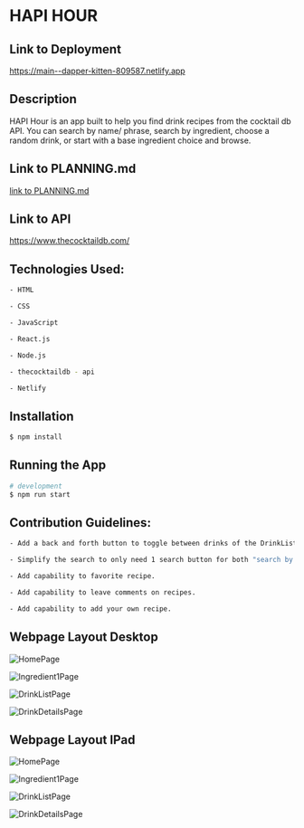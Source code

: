 # HAPI HOUR

## Link to Deployment

https://main--dapper-kitten-809587.netlify.app

## Description

HAPI Hour is an app built to help you find drink recipes from the cocktail db API. You can search by name/ phrase, search by ingredient, choose a random drink, or start with a base ingredient choice and browse.

## Link to PLANNING.md

[link to PLANNING.md](PLANNING.md)


## Link to API

https://www.thecocktaildb.com/


## Technologies Used:

```bash
- HTML

- CSS

- JavaScript

- React.js

- Node.js

- thecocktaildb - api

- Netlify
```

## Installation

```bash
$ npm install
```

## Running the App

```bash
# development
$ npm run start
```

## Contribution Guidelines:

```bash
- Add a back and forth button to toggle between drinks of the DrinkList.js from the DrinkDetails.js component.

- Simplify the search to only need 1 search button for both "search by name" and "search by ingredient".

- Add capability to favorite recipe.

- Add capability to leave comments on recipes.

- Add capability to add your own recipe.
```

## Webpage Layout Desktop


![HomePage](https://imgur.com/CxEXPkD.jpg)



![Ingredient1Page](https://imgur.com/NeQ2rzj.jpg)



![DrinkListPage](https://imgur.com/hjG1uso.jpg)



![DrinkDetailsPage](https://imgur.com/696iE8g.jpg)


## Webpage Layout IPad


![HomePage](https://imgur.com/YL62dae.jpg)



![Ingredient1Page](https://imgur.com/fjirEQy.jpg)



![DrinkListPage](https://imgur.com/7XuQPCX.jpg)



![DrinkDetailsPage](https://imgur.com/TpOEYyC.jpg)

